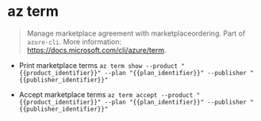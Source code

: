 # az term
> Manage marketplace agreement with marketplaceordering.
> Part of `azure-cli`.
> More information: <https://docs.microsoft.com/cli/azure/term>.

- Print marketplace terms
`az term show --product "{{product_identifier}}" --plan "{{plan_identifier}}" --publisher "{{publisher_identifier}}"`

- Accept marketplace terms
`az term accept --product "{{product_identifier}}" --plan "{{plan_identifier}}" --publisher "{{publisher_identifier}}"`
